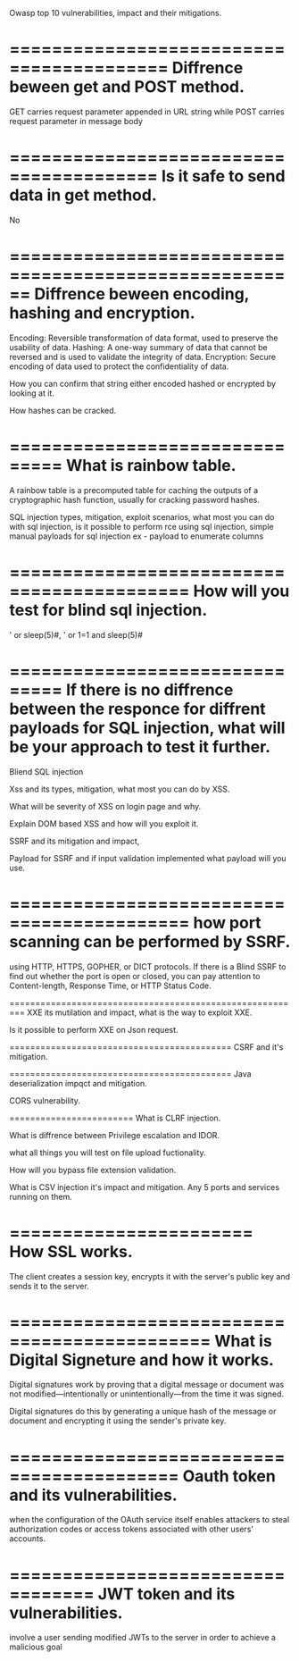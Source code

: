 Owasp top 10 vulnerabilities, impact and their mitigations.

=========================================
Diffrence beween get and POST method.
========================================= 
GET carries request parameter appended in URL string while POST carries request parameter in message body 

========================================
Is it safe to send data in get method.
========================================
No

======================================================
Diffrence beween encoding, hashing and encryption.
======================================================
Encoding: Reversible transformation of data format, used to preserve the usability of data. Hashing: A one-way summary of data that cannot be reversed and is used to validate the integrity of data. Encryption: Secure encoding of data used to protect the confidentiality of data.


How you can confirm that string either encoded hashed or encrypted by looking at it.


How hashes can be cracked.

===============================
What is rainbow table.
==============================
A rainbow table is a precomputed table for caching the outputs of a cryptographic hash function, usually for cracking password hashes. 


SQL injection types, mitigation, exploit scenarios, what most you can do with sql injection, is it possible to perform rce using sql injection, simple manual payloads for sql injection ex - payload to enumerate columns




===========================================
How will you test for blind sql injection.
=============================================
' or sleep(5)#,		' or 1=1 and sleep(5)#

===============================
If there is no diffrence between the responce for diffrent payloads for SQL injection, what will be your approach to test it further. 
=================================
Bliend SQL injection


Xss and its types, mitigation, what most you can do by XSS.

What will be severity of XSS on login page and why.

Explain DOM based XSS and how will you exploit it.

SSRF and its mitigation and impact,

Payload for SSRF and if input validation implemented what payload will you use.


===========================================
how port scanning can be performed by SSRF.
===========================================
using HTTP, HTTPS, GOPHER, or DICT protocols. If there is a Blind SSRF to find out whether the port is open or closed, you can pay attention to Content-length, Response Time, or HTTP Status Code.

=========================================================
XXE its mutilation and impact, what is the way to exploit XXE.

Is it possible to perform XXE on Json request.


===========================================
CSRF and it's mitigation.



===========================================
Java deserialization impqct and mitigation.




CORS vulnerability.



========================
What is CLRF injection.

What is diffrence between Privilege escalation and IDOR.

what all things you will test on file upload fuctionality.

How will you bypass file extension validation.

What is CSV injection it's impact and mitigation.
Any 5 ports and services running on them.

=======================
How SSL works.
=======================
The client creates a session key, encrypts it with the server's public key and sends it to the server.

=============================================
What is Digital Signeture and how it works.
=============================================
Digital signatures work by proving that a digital message or document was not modified—intentionally or unintentionally—from the time it was signed. 

Digital signatures do this by generating a unique hash of the message or document and encrypting it using the sender's private key.



==========================================
Oauth token and its vulnerabilities.
==========================================
when the configuration of the OAuth service itself enables attackers to steal authorization codes or access tokens associated with other users' accounts. 

==================================
JWT token and its vulnerabilities.
==================================
involve a user sending modified JWTs to the server in order to achieve a malicious goal

